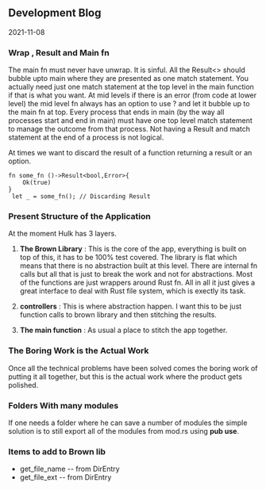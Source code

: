 
## Development Blog
2021-11-08

### Wrap , Result and Main fn
The main fn must never have unwrap. It is sinful.
All the Result<> should bubble upto main where they are presented as one match statement. You actually need just one match statement at the top level in the main function if that is what you want.
At mid levels if there is an error (from code at lower level) the mid level fn always has an option to use ? and let it bubble up to the main fn at top.
Every process that ends in main (by the way all processes start and end in main) must have one top level match statement to manage the outcome from that process. Not having a Result and match statement at the end of a process is not logical.

At times we want to discard the result of a function returning a result or an option.

```
fn some_fn ()->Result<bool,Error>{
    Ok(true) 
}
 let _ = some_fn(); // Discarding Result
```

### Present Structure of the Application
At the moment Hulk has 3 layers.

1. **The Brown Library** : 
This is the core of the app, everything is built on top of this, it has to be 100% test covered.
The library is flat which means that there is no abstraction built at this level. There are internal fn calls but all that is just to break the work and not for abstractions. Most of the functions are just wrappers around Rust fn. 
All in all it just gives a great interface to deal with Rust file system, which is exectly its task.

2. **controllers** : 
This is where abstraction happen. I want this to be just function calls to brown library and then stitching the results.

3. **The main function** :
As usual a place to stitch the app together.

### The Boring Work is the Actual Work

Once all the technical problems have been solved comes the boring work of putting it all together, but this is the actual work where the product gets polished.

### Folders With many modules
If one needs a folder where he can save a number of modules the simple solution is to still export all of the modules from mod.rs using **pub use**. 

### Items to add to Brown lib
- get_file_name -- from DirEntry
- get_file_ext -- from DirEntry
